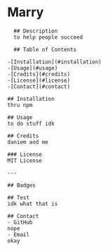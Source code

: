 # Marry

      ## Description
      to help people succeed

      ## Table of Contents

    -[Installation](#installation)
    -[Usage](#usage)
    -[Credits](#credits)
    -[License](#license)
    -[Contact](#contact)

    ## Installation
    thru npm

    ## Usage
    to do stuff idk
    
    ## Credits
    daniem and me

    ### License
    MIT License

    ---

    ## Badges

    ## Test
    idk what that is

    ## Contact
    - GitHub
    nope
    - Email
    okay